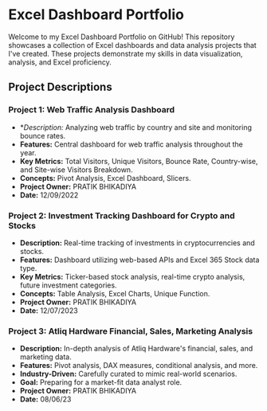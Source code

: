 # Excel Dashboard Portfolio

Welcome to my Excel Dashboard Portfolio on GitHub! This repository showcases a collection of Excel dashboards and data analysis projects that I've created. These projects demonstrate my skills in data visualization, analysis, and Excel proficiency.

## Project Descriptions

### Project 1: Web Traffic Analysis Dashboard
- **Description:* Analyzing web traffic by country and site and monitoring bounce rates.
- **Features:** Central dashboard for web traffic analysis throughout the year.
- **Key Metrics:** Total Visitors, Unique Visitors, Bounce Rate, Country-wise, and Site-wise Visitors Breakdown.
- **Concepts:** Pivot Analysis, Excel Dashboard, Slicers.
- **Project Owner:** PRATIK BHIKADIYA
- **Date:** 12/09/2022


### Project 2: Investment Tracking Dashboard for Crypto and Stocks
- **Description:** Real-time tracking of investments in cryptocurrencies and stocks.
- **Features:** Dashboard utilizing web-based APIs and Excel 365 Stock data type.
- **Key Metrics:** Ticker-based stock analysis, real-time crypto analysis, future investment categories.
- **Concepts:** Table Analysis, Excel Charts, Unique Function.
- **Project Owner:** PRATIK BHIKADIYA
- **Date:** 12/07/2023


### Project 3: Atliq Hardware Financial, Sales, Marketing Analysis
- **Description:** In-depth analysis of Atliq Hardware's financial, sales, and marketing data.
- **Features:** Pivot analysis, DAX measures, conditional analysis, and more.
- **Industry-Driven:** Carefully curated to mimic real-world scenarios.
- **Goal:** Preparing for a market-fit data analyst role.
- **Project Owner:** PRATIK BHIKADIYA
- **Date:** 08/06/23



